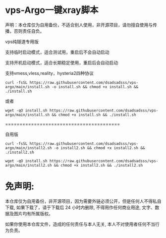 # vps-Argo一键xray脚本

声明：本仓库仅为自用备份，不适合别人使用，非开源项目，请勿擅自使用与传播，否则责任自负。

vps纯隧道专用版

支持临时启动模式，适合测试用，重启后不会自动启动

支持开机启动模式，适合长期稳定使用，重启后会自动启动

支持vmess,vless,reality，hysteria2四种协议
```
curl -fsSL https://raw.githubusercontent.com/dsadsadsss/vps-argo/main/install.sh -o install.sh && chmod +x install.sh && ./install.sh
```
或者
```
wget -qO install.sh https://raw.githubusercontent.com/dsadsadsss/vps-argo/main/install.sh && chmod +x install.sh && ./install.sh
```


========================================




自用版
```
curl -fsSL https://raw.githubusercontent.com/dsadsadsss/vps-argo/main/install2.sh -o install2.sh && chmod +x install2.sh && ./install2.sh
```
```
wget -qO install.sh https://raw.githubusercontent.com/dsadsadsss/vps-argo/main/install2.sh && chmod +x install2.sh && ./install2.sh
```
# 免声明:

本仓库仅为自用备份，非开源项目，因为需要外链必须公开，但是任何人不得私自下载, 如果下载了，请于下载后 24 小时内删除, 不得用作任何商业用途, 文字、数据及图片均有所属版权。 

如果你使用本仓库文件，造成的任何责任与本人无关, 本人不对使用者任何不当行为负责。
